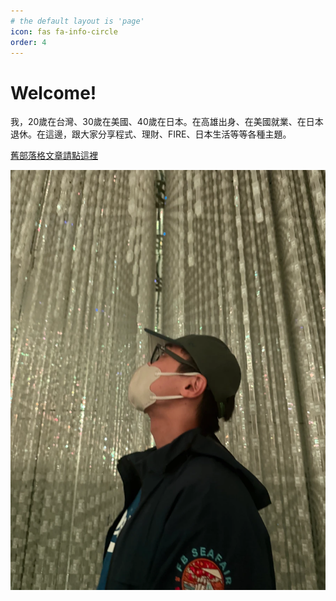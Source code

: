 ```yaml
---
# the default layout is 'page'
icon: fas fa-info-circle
order: 4
---
```


# Welcome!

我，20歲在台灣、30歲在美國、40歲在日本。在高雄出身、在美國就業、在日本退休。在這邊，跟大家分享程式、理財、FIRE、日本生活等等各種主題。

[舊部落格文章請點這裡](https://blog-archive.nigelliang.com)

![Profile Image](/assets/img/about/me.webp)

